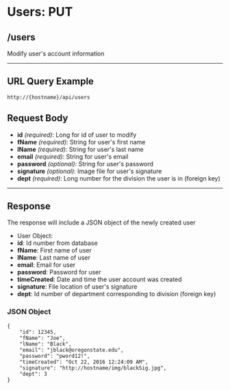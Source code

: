 # Users: PUT

## /users

Modify user's account information

---

## URL Query Example

```
http://{hostname}/api/users
```

## Request Body

- **id** *(required)*: Long for id of user to modify
- **fName** *(required)*: String for user's first name
- **lName** *(required)*: String for user's last name
- **email** *(required)*: String for user's email
- **password** *(optional)*: String for user's password
- **signature** *(optional)*: Image file for user's signature
- **dept** *(required)*: Long number for the division the user is in (foreign key)

---

## Response

The response will include a JSON object of the newly created user

- User Object:
 - **id**: Id number from database
 - **fName**: First name of user
 - **lName**: Last name of user
 - **email**: Email for user
 - **password**: Password for user
 - **timeCreated**: Date and time the user account was created
 - **signature**: File location of user's signature
 - **dept**: Id number of department corresponding to division (foreign key)


### JSON Object

```
{
	"id": 12345,
	"fName": "Joe",
	"lName": "Black",
	"email": "jblack@oregonstate.edu",
	"password": "pword12!",
	"timeCreated": "Oct 22, 2016 12:24:09 AM",
	"signature": "http://hostname/img/blackSig.jpg",
	"dept": 3
}
```